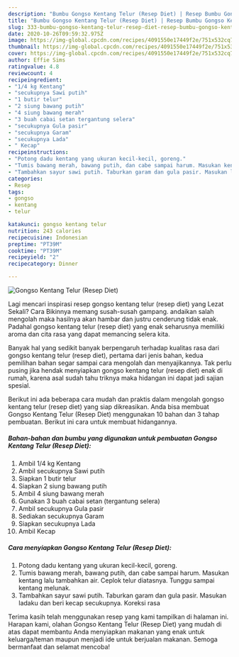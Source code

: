 ```yaml
---
description: "Bumbu Gongso Kentang Telur (Resep Diet) | Resep Bumbu Gongso Kentang Telur (Resep Diet) Yang Paling Enak"
title: "Bumbu Gongso Kentang Telur (Resep Diet) | Resep Bumbu Gongso Kentang Telur (Resep Diet) Yang Paling Enak"
slug: 333-bumbu-gongso-kentang-telur-resep-diet-resep-bumbu-gongso-kentang-telur-resep-diet-yang-paling-enak
date: 2020-10-26T09:59:32.975Z
image: https://img-global.cpcdn.com/recipes/4091550e17449f2e/751x532cq70/gongso-kentang-telur-resep-diet-foto-resep-utama.jpg
thumbnail: https://img-global.cpcdn.com/recipes/4091550e17449f2e/751x532cq70/gongso-kentang-telur-resep-diet-foto-resep-utama.jpg
cover: https://img-global.cpcdn.com/recipes/4091550e17449f2e/751x532cq70/gongso-kentang-telur-resep-diet-foto-resep-utama.jpg
author: Effie Sims
ratingvalue: 4.8
reviewcount: 4
recipeingredient:
- "1/4 kg Kentang"
- "secukupnya Sawi putih"
- "1 butir telur"
- "2 siung bawang putih"
- "4 siung bawang merah"
- "3 buah cabai setan tergantung selera"
- "secukupnya Gula pasir"
- "secukupnya Garam"
- "secukupnya Lada"
- " Kecap"
recipeinstructions:
- "Potong dadu kentang yang ukuran kecil-kecil, goreng."
- "Tumis bawang merah, bawang putih, dan cabe sampai harum. Masukan kentang lalu tambahkan air. Ceplok telur diatasnya. Tunggu sampai kentang melunak."
- "Tambahkan sayur sawi putih. Taburkan garam dan gula pasir. Masukan ladaku dan beri kecap secukupnya. Koreksi rasa"
categories:
- Resep
tags:
- gongso
- kentang
- telur

katakunci: gongso kentang telur 
nutrition: 243 calories
recipecuisine: Indonesian
preptime: "PT39M"
cooktime: "PT39M"
recipeyield: "2"
recipecategory: Dinner

---
```



![Gongso Kentang Telur (Resep Diet)](https://img-global.cpcdn.com/recipes/4091550e17449f2e/751x532cq70/gongso-kentang-telur-resep-diet-foto-resep-utama.jpg)

Lagi mencari inspirasi resep gongso kentang telur (resep diet) yang Lezat Sekali? Cara Bikinnya memang susah-susah gampang. andaikan salah mengolah maka hasilnya akan hambar dan justru cenderung tidak enak. Padahal gongso kentang telur (resep diet) yang enak seharusnya memiliki aroma dan cita rasa yang dapat memancing selera kita.



Banyak hal yang sedikit banyak berpengaruh terhadap kualitas rasa dari gongso kentang telur (resep diet), pertama dari jenis bahan, kedua pemilihan bahan segar sampai cara mengolah dan menyajikannya. Tak perlu pusing jika hendak menyiapkan gongso kentang telur (resep diet) enak di rumah, karena asal sudah tahu triknya maka hidangan ini dapat jadi sajian spesial.


Berikut ini ada beberapa cara mudah dan praktis dalam mengolah gongso kentang telur (resep diet) yang siap dikreasikan. Anda bisa membuat Gongso Kentang Telur (Resep Diet) menggunakan 10 bahan dan 3 tahap pembuatan. Berikut ini cara untuk membuat hidangannya.

<!--inarticleads1-->

##### Bahan-bahan dan bumbu yang digunakan untuk pembuatan Gongso Kentang Telur (Resep Diet):

1. Ambil 1/4 kg Kentang
1. Ambil secukupnya Sawi putih
1. Siapkan 1 butir telur
1. Siapkan 2 siung bawang putih
1. Ambil 4 siung bawang merah
1. Gunakan 3 buah cabai setan (tergantung selera)
1. Ambil secukupnya Gula pasir
1. Sediakan secukupnya Garam
1. Siapkan secukupnya Lada
1. Ambil  Kecap




<!--inarticleads2-->

##### Cara menyiapkan Gongso Kentang Telur (Resep Diet):

1. Potong dadu kentang yang ukuran kecil-kecil, goreng.
1. Tumis bawang merah, bawang putih, dan cabe sampai harum. Masukan kentang lalu tambahkan air. Ceplok telur diatasnya. Tunggu sampai kentang melunak.
1. Tambahkan sayur sawi putih. Taburkan garam dan gula pasir. Masukan ladaku dan beri kecap secukupnya. Koreksi rasa




Terima kasih telah menggunakan resep yang kami tampilkan di halaman ini. Harapan kami, olahan Gongso Kentang Telur (Resep Diet) yang mudah di atas dapat membantu Anda menyiapkan makanan yang enak untuk keluarga/teman maupun menjadi ide untuk berjualan makanan. Semoga bermanfaat dan selamat mencoba!
